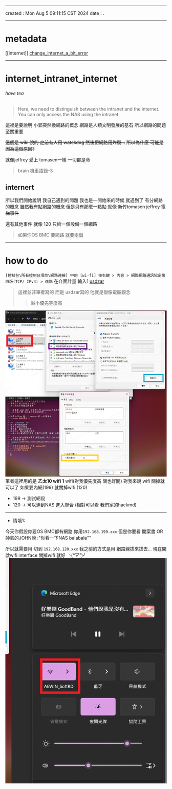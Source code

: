 -------------------------------------------------------------------------------
created	:	Mon Aug  5 09:11:15 CST 2024
date	:	.

-------------------------------------------------------------------------------
# metadata #
[[internet]]
[change_internet_a_bit_error](https://home.gamer.com.tw/creationDetail.php?sn=4308110)

-------------------------------------------------------------------------------
#  internet_intranet_internet  #

######   have tea   ######

> Here, we need to distinguish between the intranet and the internet. You can only access the NAS using the intranet.

這裡是要說明 小郭突然換網路的概念
網路是人類文明發展的基石
所以網路的問題至關重要

~~這個是 wiki 說的 之前有人用 watckdog 然後把網路用炸裂...~~
~~所以為什麼 可能是因為這個原因?~~

就像jeffrey 愛上 tomasen一樣 一切都是命
> brain 機車語錄-3

##  internert  ##
所以我們開始說明
我自己遇到的問題
我也是一開始來的時候
就遇到了 有分網路的概念
~~雖然我有點網路的概念 但是只有那麼一點點 就像 新竹tomasen jeffrey 電梯事件~~

還有其他事件 就像 120 只給一個設備一個網路
> 如果你OS BMC 要網路 就要兩個

-------------------------------------------------------------------------------
# how to do  #

`[控制台\所有控制台項目\網路連線] 中的 [wi-fi] 按右鍵 > 內容 > 網際網路通訊協定第四版(TCP/ IPv4) > 進階`
在介面計量 輸入1
[usdzar](aHR0cHM6Ly93d3cubW9iaWxlMDEuY29tL3RvcGljZGV0YWlsLnBocD9mPTUwNCZ0PTY1OTMzMTcK
)
> 這裡並非筆者寫的 而是 usdzar寫的
> 他就是很像電腦觀念
>> 越小優先等度高

![ auto count(優先程度調整)](./pic/network_intranet_internet_change.png)
筆者這裡用的是 **乙太10 wifi 1**
wifi(對我優先度高 關也好關)
對我來說 wifi  關掉就可以了
如果要內網(199) 就關掉wifi (120)

+ 199 ->  測試網段
+ 120 ->  可以連到NAS 進入聯合 (相對可以看 我們家的hackmd)

-------------------------------------------------------------------------------
+ 情境1:

今天你假設你要OS BMC都有網路 你用`192.168.199.xxx`
但是你要看 開案書 OR
帥氣的JOHN說 :"你看一下NAS balabala""

所以就需要用 切到 `192.168.120.xxx`
我之前的方式是用 網路線拔來拔去...
現在開啟wifi interface 關掉wifi 就好 ╰(*°▽°*)╯
![wifi](./pic/network_intranet_internet_wifi.png)
